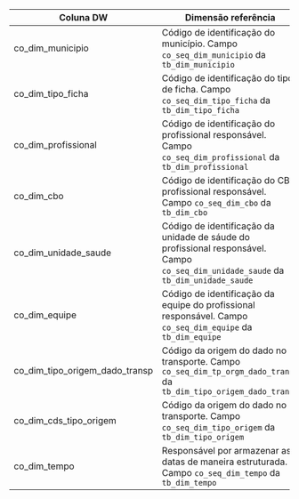 | Coluna DW | Dimensão referência | 
| --------- | ------------------- | 
| co\_dim\_municipio | Código de identificação do município. Campo `co_seq_dim_municipio` da `tb_dim_municipio` |
| co\_dim\_tipo\_ficha | Código de identificação do tipo de ficha. Campo `co_seq_dim_tipo_ficha` da `tb_dim_tipo_ficha` | 
| co\_dim\_profissional | Código de identificação do profissional responsável. Campo `co_seq_dim_profissional` da `tb_dim_profissional` | 
| co\_dim\_cbo | Código de identificação do CBO profissional responsável. Campo `co_seq_dim_cbo` da `tb_dim_cbo` | 
| co\_dim\_unidade\_saude | Código de identificação da unidade de sáude do profissional responsável. Campo `co_seq_dim_unidade_saude` da `tb_dim_unidade_saude` |
| co\_dim\_equipe | Código de identificação da equipe do profissional responsável. Campo `co_seq_dim_equipe` da `tb_dim_equipe` | 
| co\_dim\_tipo\_origem\_dado\_transp | Código da origem do dado no transporte. Campo `co_seq_dim_tp_orgm_dado_transp` da `tb_dim_tipo_origem_dado_transp` |
| co\_dim\_cds\_tipo\_origem | Código da origem do dado no transporte. Campo `co_seq_dim_tipo_origem` da `tb_dim_tipo_origem` | 
| co\_dim\_tempo | Responsável por armazenar as datas de maneira estruturada. Campo `co_seq_dim_tempo` da `tb_dim_tempo` | 